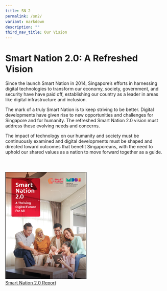 ```yaml
---
title: SN 2
permalink: /sn2/
variant: markdown
description: ""
third_nav_title: Our Vision
---
```

# Smart Nation 2.0: A Refreshed Vision

Since the launch Smart Nation in 2014, Singapore’s efforts in harnessing digital technologies to transform our economy, society, government, and security have have paid off, establishing our country as a leader in areas like digital infrastructure and inclusion.

The mark of a truly Smart Nation is to keep striving to be better. Digital developments have given rise to new opportunities and challenges for Singapore and for humanity.&nbsp;The refreshed Smart Nation 2.0 vision must address these evolving needs and concerns.

The impact of technology on our humanity and society&nbsp;must be continuously examined and digital developments must be shaped and directed toward outcomes that benefit Singaporeans, with the need to uphold our shared values as a nation to move forward together as a guide.

<div style="padding: 40px 0px 0px 0px;"></div>

<div style="width:50%"> <a href="https://smartnation.gov.sg" target="_blank"><img style="border:1px solid black;" src="/images/abt-smart-nation/sn2_report.png" alt="Smart Nation 2.0 Report">Smart Nation 2.0 Report</a></div>


